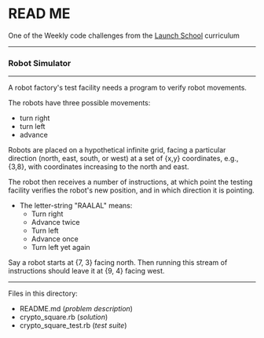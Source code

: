 # READ ME

One of the Weekly code challenges from the [Launch School](https://launchschool.com/) curriculum

---

### Robot Simulator

---

A robot factory's test facility needs a program to verify robot movements.

The robots have three possible movements:

  * turn right
  * turn left
  * advance

Robots are placed on a hypothetical infinite grid, facing a particular direction (north, east, south, or west) at a set of {x,y} coordinates, e.g., {3,8}, with coordinates increasing to the north and east.

The robot then receives a number of instructions, at which point the testing facility verifies the robot's new position, and in which direction it is pointing.

  * The letter-string "RAALAL" means:
    * Turn right
    * Advance twice
    * Turn left
    * Advance once
    * Turn left yet again

Say a robot starts at {7, 3} facing north. Then running this stream of instructions should leave it at {9, 4} facing west.

---

Files in this directory:

* README.md (*problem description*)
* crypto_square.rb (*solution*)
* crypto_square_test.rb (*test suite*)
